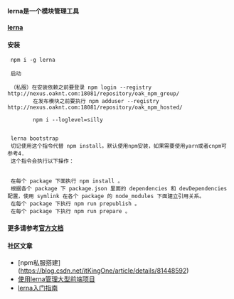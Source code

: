 
#### lerna是一个模块管理工具

####  [lerna](https://github.com/lerna/lerna)

#### 安装

     npm i -g lerna

     启动

     （私服）在安装依赖之前要登录 npm login --registry  http://nexus.oaknt.com:18081/repository/oak_npm_group/
            在发布模块之前要执行 npm adduser --registry http://nexus.oaknt.com:18081/repository/oak_npm_hosted/

            npm i --loglevel=silly


     lerna bootstrap
     切记使用这个指令代替 npm install。默认使用npm安装，如果需要使用yarn或者cnpm可参考4.
     这个指令会执行以下操作：


     在每个 package 下面执行 npm install 。
     根据各个 package 下 package.json 里面的 dependencies 和 devDependencies 配置，使用 symlink 在各个 package 的 node_modules 下面建立引用关系。
     在每个 package 下执行 npm run prepublish 。
     在每个 package 下执行 npm run prepare 。


#### 更多请参考[官方文档](https://lernajs.io/)

#### 社区文章
- [npm私服搭建] (https://blog.csdn.net/itKingOne/article/details/81448592)
- [使用lerna管理大型前端项目](https://www.jianshu.com/p/2f9c05b119c9)
- [lerna入门指南](http://www.ayqy.net/blog/lerna%E5%85%A5%E9%97%A8%E6%8C%87%E5%8D%97/)